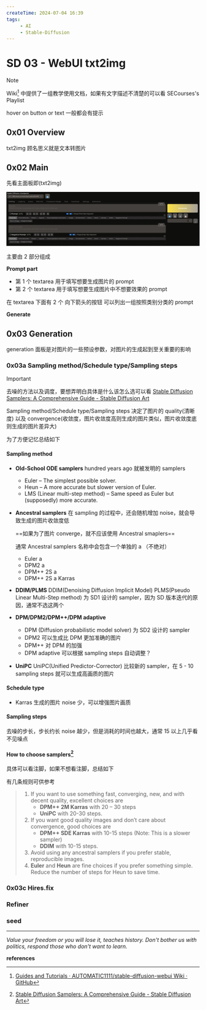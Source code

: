 ```yaml
---
createTime: 2024-07-04 16:39
tags:
     - AI
     - Stable-Diffusion
---
```


# SD 03 - WebUI txt2img

> [!NOTE]
> Wiki[^6] 中提供了一组教学使用文档，如果有文字描述不清楚的可以看 SECourses's Playlist
> 
> hover on button or text 一般都会有提示

## 0x01 Overview

txt2img 顾名思义就是文本转图片

## 0x02 Main

先看主面板即(txt2img)

![](https://github.com/dhay3/picx-images-hosting/raw/master/20240704/2024-07-04_10-00-18.9dcu5q4pjp.webp)

主要由 2 部分组成

**Prompt part**
- 第 1 个 textarea 用于填写想要生成图片的 prompt
- 第 2 个 textarea 用于填写想要生成图片中不想要效果的 prompt

在 textarea 下面有 2 个 向下箭头的按钮 可以列出一组按照类别分类的 prompt


**Generate**


## 0x03 Generation

generation 面板是对图片的一些预设参数，对图片的生成起到至关重要的影响

### 0x03a Sampling method/Schedule type/Sampling steps

> [!important]
> 去噪的方法以及调度，要想弄明白具体是什么该怎么选可以看 [Stable Diffusion Samplers: A Comprehensive Guide - Stable Diffusion Art](https://stable-diffusion-art.com/samplers/)

Sampling method/Schedule type/Sampling steps 决定了图片的 quality(清晰度) 以及 convergence(收敛度，图片收敛度高则生成的图片类似，图片收敛度底则生成的图片差异大)

为了方便记忆总结如下

#### Sampling method

- **Old-School ODE samplers**
	hundred years ago 就被发明的 samplers
	
	- Euler – The simplest possible solver.
	- Heun – A more accurate but slower version of Euler.
	- LMS (Linear multi-step method) – Same speed as Euler but (supposedly) more accurate.

- **Ancestral samplers**
	在 sampling 的过程中，还会随机增加 noise，就会导致生成的图片收敛度低
	
	==如果为了图片 converge，就不应该使用 Ancestral smaplers==
	
	通常 Ancestral samplers 名称中会包含一个单独的 a （不绝对）
	
	- Euler a
	- DPM2 a
	- DPM++ 2S a
	- DPM++ 2S a Karras

- **DDIM/PLMS**
	DDIM(Denoising Diffusion Implicit Model)
	PLMS(Pseudo Linear Multi-Step method)
	为 SD1 设计的 sampler，因为 SD 版本迭代的原因，通常不选这两个

- **DPM/DPM2/DPM++/DPM adaptive**
	- DPM (Diffusion probabilistic model solver)
		为 SD2 设计的 sampler
	- DPM2
		可以生成比 DPM 更加准确的图片
	- DPM++
		对 DPM 的加强
	- DPM adaptive
		可以根据 sampling steps 自动调整？

- **UniPC**
	UniPC(Unified Predictor-Corrector)
	比较新的 sampler，在 5 - 10 sampling steps 就可以生成高画质的图片

#### Schedule type

- Karras
	生成的图片 noise 少，可以增强图片画质

#### Sampling steps

去噪的步长，步长约长 noise 越少，但是消耗的时间也越大，通常 15 以上几乎看不见噪点

#### **How to choose samplers**[^7]

具体可以看注脚，如果不想看注脚，总结如下

有几条规则可供参考

> 1. If you want to use something fast, converging, new, and with decent quality, excellent choices are
>     - **DPM++ 2M Karras** with 20 – 30 steps
>     - **UniPC** with 20-30 steps.
> 2. If you want good quality images and don’t care about convergence, good choices are
>     - **DPM++ SDE Karras** with 10-15 steps (Note: This is a slower sampler)
>     - **DDIM** with 10-15 steps.
> 3. Avoid using any ancestral samplers if you prefer stable, reproducible images.
> 4. **Euler** and **Heun** are fine choices if you prefer something simple. Reduce the number of steps for Heun to save time.

### 0x03c Hires.fix

### Refiner

### seed


---
*Value your freedom or you will lose it, teaches history. Don't bother us with politics, respond those who don't want to learn.*

**references**

[^6]:[Guides and Tutorials · AUTOMATIC1111/stable-diffusion-webui Wiki · GitHub](https://github.com/AUTOMATIC1111/stable-diffusion-webui/wiki/Guides-and-Tutorials)
[^7]:[Stable Diffusion Samplers: A Comprehensive Guide - Stable Diffusion Art](https://stable-diffusion-art.com/samplers/#Evaluating_samplers)